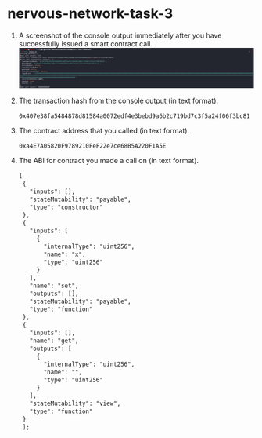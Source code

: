 # nervous-network-task-3

1) A screenshot of the console output immediately after you have successfully issued a smart contract call.
   ![alt text](https://github.com/TanishqDsharma/nervous-network-task-3/blob/main/callingcontract.png)
   
2) The transaction hash from the console output (in text format).
   ```
   0x407e38fa5484878d81584a0072edf4e3bebd9a6b2c719bd7c3f5a24f06f3bc81
   ```

3) The contract address that you called (in text format).
   ``` 
   0xa4E7A05820F9789210FeF22e7ce68B5A220F1A5E
   ```

4) The ABI for contract you made a call on (in text format).
   ```
   [
    {
      "inputs": [],
      "stateMutability": "payable",
      "type": "constructor"
    },
    {
      "inputs": [
        {
          "internalType": "uint256",
          "name": "x",
          "type": "uint256"
        }
      ],
      "name": "set",
      "outputs": [],
      "stateMutability": "payable",
      "type": "function"
    },
    {
      "inputs": [],
      "name": "get",
      "outputs": [
        {
          "internalType": "uint256",
          "name": "",
          "type": "uint256"
        }
      ],
      "stateMutability": "view",
      "type": "function"
    }
    ]; 
   ```

